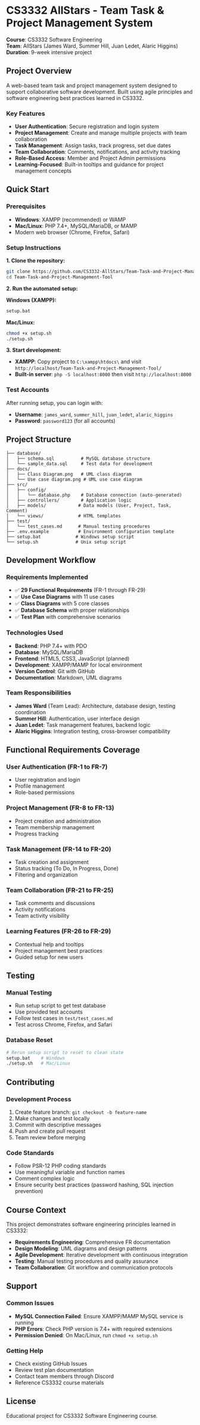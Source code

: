 # CS3332 AllStars - Team Task & Project Management System

**Course**: CS3332 Software Engineering  
**Team**: AllStars (James Ward, Summer Hill, Juan Ledet, Alaric Higgins)  
**Duration**: 9-week intensive project

## Project Overview

A web-based team task and project management system designed to support collaborative software development. Built using agile principles and software engineering best practices learned in CS3332.

### Key Features
- **User Authentication**: Secure registration and login system
- **Project Management**: Create and manage multiple projects with team collaboration
- **Task Management**: Assign tasks, track progress, set due dates
- **Team Collaboration**: Comments, notifications, and activity tracking
- **Role-Based Access**: Member and Project Admin permissions
- **Learning-Focused**: Built-in tooltips and guidance for project management concepts

## Quick Start

### Prerequisites
- **Windows**: XAMPP (recommended) or WAMP
- **Mac/Linux**: PHP 7.4+, MySQL/MariaDB, or MAMP
- Modern web browser (Chrome, Firefox, Safari)

### Setup Instructions

**1. Clone the repository:**
```bash
git clone https://github.com/CS3332-AllStars/Team-Task-and-Project-Management-Tool.git
cd Team-Task-and-Project-Management-Tool
```

**2. Run the automated setup:**

**Windows (XAMPP):**
```bash
setup.bat
```

**Mac/Linux:**
```bash
chmod +x setup.sh
./setup.sh
```

**3. Start development:**
- **XAMPP**: Copy project to `C:\xampp\htdocs\` and visit `http://localhost/Team-Task-and-Project-Management-Tool/`
- **Built-in server**: `php -S localhost:8000` then visit `http://localhost:8000`

### Test Accounts
After running setup, you can login with:
- **Username**: `james_ward`, `summer_hill`, `juan_ledet`, `alaric_higgins`
- **Password**: `password123` (for all accounts)

## Project Structure

```
├── database/
│   ├── schema.sql          # MySQL database structure
│   └── sample_data.sql     # Test data for development
├── docs/
│   ├── Class Diagram.png   # UML class diagram
│   └── Use case diagram.png # UML use case diagram
├── src/
│   ├── config/
│   │   └── database.php    # Database connection (auto-generated)
│   ├── controllers/        # Application logic
│   ├── models/            # Data models (User, Project, Task, Comment)
│   └── views/             # HTML templates
├── test/
│   └── test_cases.md      # Manual testing procedures
├── .env.example           # Environment configuration template
├── setup.bat             # Windows setup script
└── setup.sh              # Unix setup script
```

## Development Workflow

### Requirements Implemented
- ✅ **29 Functional Requirements** (FR-1 through FR-29)
- ✅ **Use Case Diagrams** with 11 use cases
- ✅ **Class Diagrams** with 5 core classes
- ✅ **Database Schema** with proper relationships
- ✅ **Test Plan** with comprehensive scenarios

### Technologies Used
- **Backend**: PHP 7.4+ with PDO
- **Database**: MySQL/MariaDB
- **Frontend**: HTML5, CSS3, JavaScript (planned)
- **Development**: XAMPP/MAMP for local environment
- **Version Control**: Git with GitHub
- **Documentation**: Markdown, UML diagrams

### Team Responsibilities
- **James Ward** (Team Lead): Architecture, database design, testing coordination
- **Summer Hill**: Authentication, user interface design
- **Juan Ledet**: Task management features, backend logic
- **Alaric Higgins**: Integration testing, cross-browser compatibility

## Functional Requirements Coverage

### User Authentication (FR-1 to FR-7)
- User registration and login
- Profile management
- Role-based permissions

### Project Management (FR-8 to FR-13)
- Project creation and administration
- Team membership management
- Progress tracking

### Task Management (FR-14 to FR-20)
- Task creation and assignment
- Status tracking (To Do, In Progress, Done)
- Filtering and organization

### Team Collaboration (FR-21 to FR-25)
- Task comments and discussions
- Activity notifications
- Team activity visibility

### Learning Features (FR-26 to FR-29)
- Contextual help and tooltips
- Project management best practices
- Guided setup for new users

## Testing

### Manual Testing
- Run setup script to get test database
- Use provided test accounts
- Follow test cases in `test/test_cases.md`
- Test across Chrome, Firefox, and Safari

### Database Reset
```bash
# Rerun setup script to reset to clean state
setup.bat    # Windows
./setup.sh   # Mac/Linux
```

## Contributing

### Development Process
1. Create feature branch: `git checkout -b feature-name`
2. Make changes and test locally
3. Commit with descriptive messages
4. Push and create pull request
5. Team review before merging

### Code Standards
- Follow PSR-12 PHP coding standards
- Use meaningful variable and function names
- Comment complex logic
- Ensure security best practices (password hashing, SQL injection prevention)

## Course Context

This project demonstrates software engineering principles learned in CS3332:
- **Requirements Engineering**: Comprehensive FR documentation
- **Design Modeling**: UML diagrams and design patterns
- **Agile Development**: Iterative development with continuous integration
- **Testing**: Manual testing procedures and quality assurance
- **Team Collaboration**: Git workflow and communication protocols

## Support

### Common Issues
- **MySQL Connection Failed**: Ensure XAMPP/MAMP MySQL service is running
- **PHP Errors**: Check PHP version is 7.4+ with required extensions
- **Permission Denied**: On Mac/Linux, run `chmod +x setup.sh`

### Getting Help
- Check existing GitHub Issues
- Review test plan documentation
- Contact team members through Discord
- Reference CS3332 course materials

## License

Educational project for CS3332 Software Engineering course.
